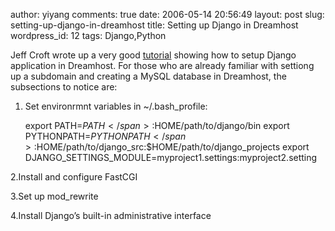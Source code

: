 author: yiyang
comments: true
date: 2006-05-14 20:56:49
layout: post
slug: setting-up-django-in-dreamhost
title: Setting up Django in Dreamhost
wordpress_id: 12
tags: Django,Python

Jeff Croft wrote up a very good [tutorial](http://www2.jeffcroft.com/blog/2006/may/11/django-dreamhost/) showing how to setup Django application in Dreamhost. For those who are already familiar with settiong up a subdomain and creating a MySQL database in Dreamhost, the subsections to notice are:

1. Set environrmnt variables  in ~/.bash_profile:

    
    <span class="nb">export </span><span class="nv">PATH</span><span class="o">=</span><span class="nv">$PATH</span>:$HOME/path/to/django/bin
    <span class="nb">export </span><span class="nv">PYTHONPATH</span><span class="o">=</span><span class="nv">$PYTHONPATH</span>:$HOME/path/to/django_src:$HOME/path/to/django_projects
    <span class="nb">export </span><span class="nv">DJANGO_SETTINGS_MODULE</span><span class="o">=</span>myproject1.settings:myproject2.setting


2.Install and configure FastCGI

3.Set up mod_rewrite

4.Install Django’s built-in administrative interface
